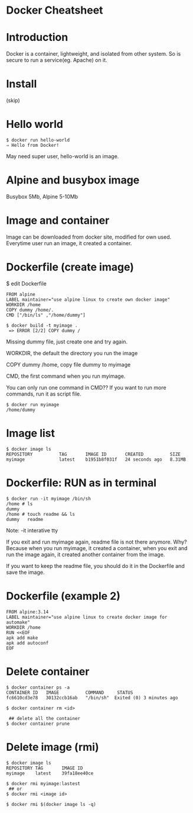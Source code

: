 Docker Cheatsheet
=====

Introduction
=====
Docker is a container, lightweight, and isolated from other system. So is secure to run a service(eg. Apache) on it. 

Install
=====
(skip)

Hello world
=====
```
$ docker run hello-world
⇒ Hello from Docker!
```
May need super user, hello-world is an image. 

Alpine and busybox image
=====
Busybox 5Mb, 
Alpine 5-10Mb

Image and container
=====
Image can be downloaded from docker site, modified for own used.
Everytime user run an image, it created a container.

Dockerfile (create image)
=====
$ edit Dockerfile
```
FROM alpine
LABEL maintainer="use alpine linux to create own docker image"
WORKDIR /home
COPY dummy /home/.
CMD ["/bin/ls" ,"/home/dummy"]
```

```
$ docker build -t myimage .
 => ERROR [2/2] COPY dummy /
```
Missing dummy file, just create one and try again.

WORKDIR, the default the directory you run the image

COPY dummy /home, copy file dummy to myimage

CMD, the first command when you run myimage.

You can only run one command in CMD?? If you want to run more commands, run it as script file. 

```
$ docker run myimage
/home/dummy
```
Image list
=====
```
$ docker image ls
REPOSITORY          TAG       IMAGE ID       CREATED          SIZE
myimage             latest    b1951b8f031f   24 seconds ago   8.31MB
```

Dockerfile: RUN as in terminal
=====
```
$ docker run -it myimage /bin/sh
/home # ls
dummy
/home # touch readme && ls
dummy   readme
```
Note: -it interative tty

If you exit and run myimage again, readme file is not there anymore. Why? Because when you run myimage, it created a container, when you exit and run the image again, it created another container from the image. 

If you want to keep the readme file, you should do it in the Dockerfile and save the image.

Dockerfile (example 2)
=====
```
FROM alpine:3.14
LABEL maintainer="use alpine linux to create docker image for automake"
WORKDIR /home
RUN <<EOF
apk add make
apk add autoconf
EOF
```

Delete container
=====
```
$ docker container ps -a
CONTAINER ID   IMAGE          COMMAND     STATUS
fc6610cd3e78   30132ccb16ab   "/bin/sh"  Exited (0) 3 minutes ago

$ docker container rm <id>
```
```
 ## delete all the container
$ docker container prune
```

Delete image (rmi)
=====
```
$ docker image ls
REPOSITORY TAG       IMAGE ID
myimage    latest    39fa18ee40ce

$ docker rmi myimage:lastest
 ## or
$ docker rmi <image id>
```
```
$ docker rmi $(docker image ls -q)
```